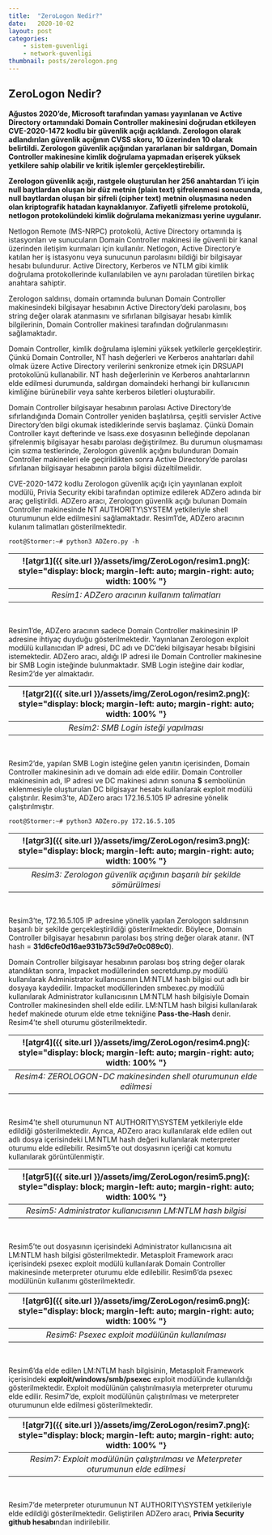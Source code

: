 ```yaml
---
title:  "ZeroLogon Nedir?"
date:   2020-10-02
layout: post
categories: 
    - sistem-guvenligi
    - network-guvenligi
thumbnail: posts/zerologon.png
---
```


## ZeroLogon Nedir?

**Ağustos 2020’de, Microsoft tarafından yaması yayınlanan ve Active Directory ortamındaki Domain Controller makinesini doğrudan etkileyen CVE-2020-1472 kodlu bir güvenlik açığı açıklandı. Zerologon olarak adlandırılan güvenlik açığının CVSS skoru, 10 üzerinden 10 olarak belirtildi. Zerologon güvenlik açığından yararlanan bir saldırgan, Domain Controller makinesine kimlik doğrulama yapmadan erişerek yüksek yetkilere sahip olabilir ve kritik işlemler gerçekleştirebilir.**

**Zerologon güvenlik açığı, rastgele oluşturulan her 256 anahtardan 1’i için null baytlardan oluşan bir düz metnin (plain text) şifrelenmesi sonucunda, null baytlardan oluşan bir şifreli (cipher text) metnin oluşmasına neden olan kriptografik hatadan kaynaklanıyor. Zafiyetli şifreleme protokolü, netlogon protokolündeki kimlik doğrulama mekanizması yerine uygulanır.**

Netlogon Remote (MS-NRPC) protokolü, Active Directory ortamında iş istasyonları ve sunucuların Domain Controller makinesi ile güvenli bir kanal üzerinden iletişim kurmaları için kullanılır. Netlogon, Active Directory’e katılan her iş istasyonu veya sunucunun parolasını bildiği bir bilgisayar hesabı bulundurur. Active Directory, Kerberos ve NTLM gibi kimlik doğrulama protokollerinde kullanılabilen ve aynı paroladan türetilen birkaç anahtara sahiptir.

Zerologon saldırısı, domain ortamında bulunan Domain Controller makinesindeki bilgisayar hesabının Active Directory’deki parolasını, boş string değer olarak atanmasını ve sıfırlanan bilgisayar hesabı kimlik bilgilerinin, Domain Controller makinesi tarafından doğrulanmasını sağlamaktadır.

Domain Controller, kimlik doğrulama işlemini yüksek yetkilerle gerçekleştirir. Çünkü Domain Controller, NT hash değerleri ve Kerberos anahtarları dahil olmak üzere Active Directory verilerini senkronize etmek için DRSUAPI protokolünü kullanabilir. NT hash değerlerinin ve Kerberos anahtarlarının elde edilmesi durumunda, saldırgan domaindeki herhangi bir kullanıcının kimliğine bürünebilir veya sahte kerberos biletleri oluşturabilir.

Domain Controller bilgisayar hesabının parolası Active Directory’de sıfırlandığında Domain Controller yeniden başlatılırsa, çeşitli servisler Active Directory’den bilgi okumak istediklerinde servis başlamaz. Çünkü Domain Controller kayıt defterinde ve lsass.exe dosyasının belleğinde depolanan şifrelenmiş bilgisayar hesabı parolası değiştirilmez. Bu durumun oluşmaması için sızma testlerinde, Zerologon güvenlik açığını bulunduran Domain Controller makineleri ele geçirildikten sonra Active Directory’de parolası sıfırlanan bilgisayar hesabının parola bilgisi düzeltilmelidir.

CVE-2020-1472 kodlu Zerologon güvenlik açığı için yayınlanan exploit modülü, Privia Security ekibi tarafından optimize edilerek ADZero adında bir araç geliştirildi. ADZero aracı, Zerologon güvenlik açığı bulunan Domain Controller makinesinde NT AUTHORITY\SYSTEM yetkileriyle shell oturumunun elde edilmesini sağlamaktadır. Resim1’de, ADZero aracının kulanım talimatları gösterilmektedir.

```linux
root@Stormer:~# python3 ADZero.py -h
```

| ![atgr1]({{ site.url }}/assets/img/ZeroLogon/resim1.png){: style="display: block; margin-left: auto; margin-right: auto; width: 100% "} |
|:--:|
| *Resim1: ADZero aracının kullanım talimatları* |

<br/>

Resim1’de, ADZero aracının sadece Domain Controller makinesinin IP adresine ihtiyaç duyduğu gösterilmektedir. Yayınlanan Zerologon exploit modülü kullanıcıdan IP adresi, DC adı ve DC’deki bilgisayar hesabı bilgisini istemektedir. ADZero aracı, aldığı IP adresi ile Domain Controller makinesine bir SMB Login isteğinde bulunmaktadır. SMB Login isteğine dair kodlar, Resim2’de yer almaktadır.

| ![atgr2]({{ site.url }}/assets/img/ZeroLogon/resim2.png){: style="display: block; margin-left: auto; margin-right: auto; width: 100% "} |
|:--:|
| *Resim2: SMB Login isteği yapılması* |

<br/>

Resim2’de, yapılan SMB Login isteğine gelen yanıtın içerisinden, Domain Controller makinesinin adı ve domain adı elde edilir. Domain Controller makinesinin adı, IP adresi ve DC makinesi adının sonuna **$** sembolünün eklenmesiyle oluşturulan DC bilgisayar hesabı kullanılarak exploit modülü çalıştırılır. Resim3’te, ADZero aracı 172.16.5.105 IP adresine yönelik çalıştırılmıştır.

```linux
root@Stormer:~# python3 ADZero.py 172.16.5.105
```

| ![atgr3]({{ site.url }}/assets/img/ZeroLogon/resim3.png){: style="display: block; margin-left: auto; margin-right: auto; width: 100% "} |
|:--:|
| *Resim3: Zerologon güvenlik açığının başarılı bir şekilde sömürülmesi* |

<br/>

Resim3’te, 172.16.5.105 IP adresine yönelik yapılan Zerologon saldırısının başarılı bir şekilde gerçekleştirildiği gösterilmektedir. Böylece, Domain Controller bilgisayar hesabının parolası boş string değer olarak atanır. (NT hash = **31d6cfe0d16ae931b73c59d7e0c089c0**).

Domain Controller bilgisayar hesabının parolası boş string değer olarak atandıktan sonra, Impacket modüllerinden secretdump.py modülü kullanılarak Administrator kullanıcısının LM:NTLM hash bilgisi out adlı bir dosyaya kaydedilir. Impacket modüllerinden smbexec.py modülü kullanılarak Administrator kullanıcısının LM:NTLM hash bilgisiyle Domain Controller makinesinden shell elde edilir. LM:NTLM hash bilgisi kullanılarak hedef makinede oturum elde etme tekniğine **Pass-the-Hash** denir. Resim4’te shell oturumu gösterilmektedir.

| ![atgr4]({{ site.url }}/assets/img/ZeroLogon/resim4.png){: style="display: block; margin-left: auto; margin-right: auto; width: 100% "} |
|:--:|
| *Resim4: ZEROLOGON-DC makinesinden shell oturumunun elde edilmesi* |

<br/>

Resim4’te shell oturumunun NT AUTHORITY\SYSTEM yetkileriyle elde edildiği gösterilmektedir. Ayrıca, ADZero aracı kullanılarak elde edilen out adlı dosya içerisindeki LM:NTLM hash değeri kullanılarak meterpreter oturumu elde edilebilir. Resim5’te out dosyasının içeriği cat komutu kullanılarak görüntülenmiştir.

| ![atgr5]({{ site.url }}/assets/img/ZeroLogon/resim5.png){: style="display: block; margin-left: auto; margin-right: auto; width: 100% "} |
|:--:|
| *Resim5: Administrator kullanıcısının LM:NTLM hash bilgisi* |

<br/>

Resim5’te out dosyasının içerisindeki Administrator kullanıcısına ait LM:NTLM hash bilgisi gösterilmektedir. Metasploit Framework aracı içerisindeki psexec exploit modülü kullanılarak Domain Controller makinesinde meterpreter oturumu elde edilebilir. Resim6’da psexec modülünün kullanımı gösterilmektedir.

| ![atgr6]({{ site.url }}/assets/img/ZeroLogon/resim6.png){: style="display: block; margin-left: auto; margin-right: auto; width: 100% "} |
|:--:|
| *Resim6: Psexec exploit modülünün kullanılması* |

<br/>

Resim6’da elde edilen LM:NTLM hash bilgisinin, Metasploit Framework içerisindeki **exploit/windows/smb/psexec** exploit modülünde kullanıldığı gösterilmektedir. Exploit modülünün çalıştırılmasıyla meterpreter oturumu elde edilir. Resim7’de, exploit modülünün çalıştırılması ve meterpreter oturumunun elde edilmesi gösterilmektedir.

| ![atgr7]({{ site.url }}/assets/img/ZeroLogon/resim7.png){: style="display: block; margin-left: auto; margin-right: auto; width: 100% "} |
|:--:|
| *Resim7: Exploit modülünün çalıştırılması ve Meterpreter oturumunun elde edilmesi* |

<br/>

Resim7’de meterpreter oturumunun NT AUTHORITY\SYSTEM yetkileriyle elde edildiği gösterilmektedir. Geliştirilen ADZero aracı, **Privia Security github hesabı**ndan indirilebilir.


